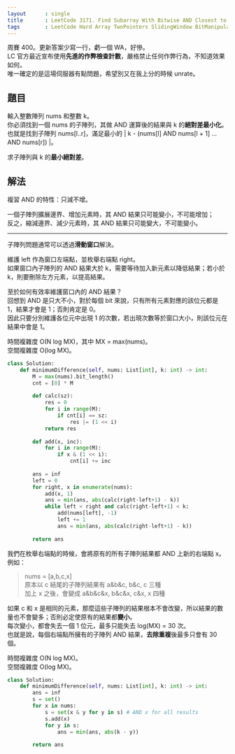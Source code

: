 ```yaml
---
layout      : single
title       : LeetCode 3171. Find Subarray With Bitwise AND Closest to K
tags        : LeetCode Hard Array TwoPointers SlidingWindow BitManipulation HashTable
---
```

周賽 400。更新答案少寫一行，虧一個 WA，好慘。  
LC 官方最近宣布使用**先進的作弊檢查計數**，嚴格禁止任何作弊行為，不知道效果如何。  
唯一確定的是這場伺服器有點問題，希望別又在我上分的時候 unrate。  

## 題目

輸入整數陣列 nums 和整數 k。  
你必須找到一個 nums 的子陣列，其做 AND 運算後的結果與 k 的**絕對差最小化**。  
也就是找到子陣列 nums[l..r]，滿足最小的 \| k - (nums[l] AND nums[l + 1] ... AND nums[r]) \|。  

求子陣列與 k 的**最小絕對差**。  

## 解法

複習 AND 的特性：只減不增。  

一個子陣列擴展邊界、增加元素時，其 AND 結果只可能變小，不可能增加；  
反之，縮減邊界、減少元素時，其 AND 結果只可能變大，不可能變小。  

---

子陣列問題通常可以透過**滑動窗口**解決。  

維護 left 作為窗口左端點，並枚舉右端點 right。  
如果窗口內子陣列的 AND 結果大於 k，需要等待加入新元素以降低結果；若小於 k，則要刪除左方元素，以提高結果。  

至於如何有效率維護窗口內的 AND 結果？  
回想到 AND 是只大不小，對於每個 bit 來說，只有所有元素對應的該位元都是 1，結果才會是 1；否則肯定是 0。  
因此只要分別維護各位元中出現 1 的次數，若出現次數等於窗口大小，則該位元在結果中會是 1。  

時間複雜度 O(N log MX)，其中 MX = max(nums)。  
空間複雜度 O(log MX)。  

```python
class Solution:
    def minimumDifference(self, nums: List[int], k: int) -> int:
        M = max(nums).bit_length()
        cnt = [0] * M
        
        def calc(sz):
            res = 0 
            for i in range(M):
                if cnt[i] == sz:
                    res |= (1 << i)
            return res
        
        def add(x, inc):
            for i in range(M):
                if x & (1 << i):
                    cnt[i] += inc
        
        ans = inf
        left = 0
        for right, x in enumerate(nums):
            add(x, 1)
            ans = min(ans, abs(calc(right-left+1) - k))
            while left < right and calc(right-left+1) < k:
                add(nums[left], -1)
                left += 1
                ans = min(ans, abs(calc(right-left+1) - k))
        
        return ans
```

我們在枚舉右端點的時候，會將原有的所有子陣列結果都 AND 上新的右端點 x。  
例如：  
> nums = [a,b,c,x]  
> 原本以 c 結尾的子陣列結果有 a&b&c, b&c, c  三種  
> 加上 x 之後，會變成 a&b&c&x, b&c&x, c&x, x  四種  

如果 c 和 x 是相同的元素，那麼這些子陣列的結果根本不會改變，所以結果的數量也不會變多；否則必定使原有的結果都**變小**。  
每次變小，都會失去一個 1 位元，最多只能失去 log(MX) = 30 次。  
也就是說，每個右端點所擁有的子陣列 AND 結果，**去除重複**後最多只會有 30 個。  

時間複雜度 O(N log MX)。  
空間複雜度 O(log MX)。  

```python
class Solution:
    def minimumDifference(self, nums: List[int], k: int) -> int:
        ans = inf
        s = set()
        for x in nums:
            s = set(x & y for y in s) # AND x for all results
            s.add(x)
            for y in s:
                ans = min(ans, abs(k - y))
        
        return ans
```
